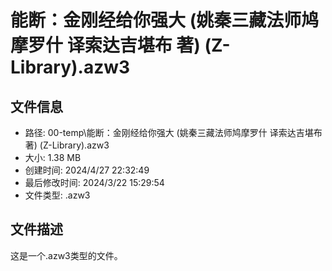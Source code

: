 ﻿# 能断：金刚经给你强大 (姚秦三藏法师鸠摩罗什 译索达吉堪布 著) (Z-Library).azw3

## 文件信息
- 路径: 00-temp\能断：金刚经给你强大 (姚秦三藏法师鸠摩罗什 译索达吉堪布 著) (Z-Library).azw3
- 大小: 1.38 MB
- 创建时间: 2024/4/27 22:32:49
- 最后修改时间: 2024/3/22 15:29:54
- 文件类型: .azw3

## 文件描述
这是一个.azw3类型的文件。

